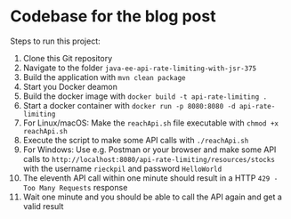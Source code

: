 # Codebase for the blog post []()

Steps to run this project:

1. Clone this Git repository
2. Navigate to the folder `java-ee-api-rate-limiting-with-jsr-375`
3. Build the application with `mvn clean package`
4. Start you Docker deamon
5. Build the docker image with `docker build -t api-rate-limiting .`
6. Start a docker container with `docker run -p 8080:8080 -d api-rate-limiting`
7. For Linux/macOS: Make the `reachApi.sh` file executable with `chmod +x reachApi.sh`
8. Execute the script to make some API calls with `./reachApi.sh`
9. For Windows: Use e.g. Postman or your browser and make some API calls to 
`http://localhost:8080/api-rate-limiting/resources/stocks` with the username `rieckpil` and password `HelloWorld`
10. The eleventh API call within one minute should result in a HTTP `429 - Too Many Requests` response
11. Wait one minute and you should be able to call the API again and get a valid result